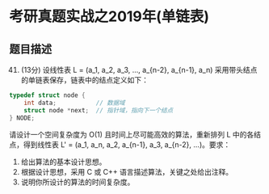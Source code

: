 # 考研真题实战之2019年(单链表)
## 题目描述
41. (13分) 设线性表 L = (a_1, a_2, a_3, ..., a_{n-2}, a_{n-1}, a_n) 采用带头结点的单链表保存，链表中的结点定义如下：

``` c
typedef struct node {
    int data;           // 数据域
    struct node *next;  // 指针域，指向下一个结点
} NODE;
```
请设计一个空间复杂度为 O(1) 且时间上尽可能高效的算法，重新排列 L 中的各结点，得到线性表 L' = (a_1, a_n, a_2, a_{n-1}, a_3, a_{n-2}, ...)。要求：
1. 给出算法的基本设计思想。
2. 根据设计思想，采用 C 或 C++ 语言描述算法，关键之处给出注释。
3. 说明你所设计的算法的时间复杂度。
